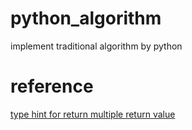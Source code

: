 # python_algorithm
implement traditional algorithm by python  

# reference 
[type hint for return multiple return value](https://stackoverflow.com/questions/58101021/python-type-hints-for-function-returning-multiple-return-values)